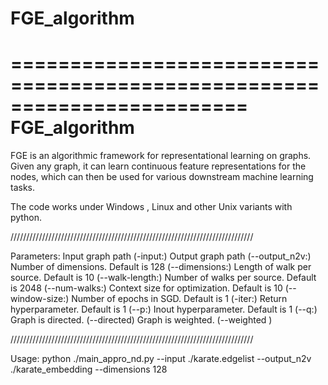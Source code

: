 # FGE_algorithm
========================================================================
    FGE_algorithm
========================================================================

FGE is an algorithmic framework for representational learning on graphs. Given any graph, it can learn continuous feature representations for the nodes, which can then be used for various downstream machine learning tasks. 

The code works under Windows , Linux and other Unix variants with python. 

/////////////////////////////////////////////////////////////////////////////

Parameters:
Input graph path (-input:)
Output graph path (--output_n2v:)
Number of dimensions. Default is 128 (--dimensions:)
Length of walk per source. Default is 10 (--walk-length:)
Number of walks per source. Default is 2048 (--num-walks:)
Context size for optimization. Default is 10 (--window-size:)
Number of epochs in SGD. Default is 1 (-iter:)
Return hyperparameter. Default is 1 (--p:)
Inout hyperparameter. Default is 1 (--q:)
Graph is directed. (--directed)
Graph is weighted. (--weighted )

/////////////////////////////////////////////////////////////////////////////

Usage:
python ./main_appro_nd.py --input ./karate.edgelist --output_n2v ./karate_embedding --dimensions 128 
